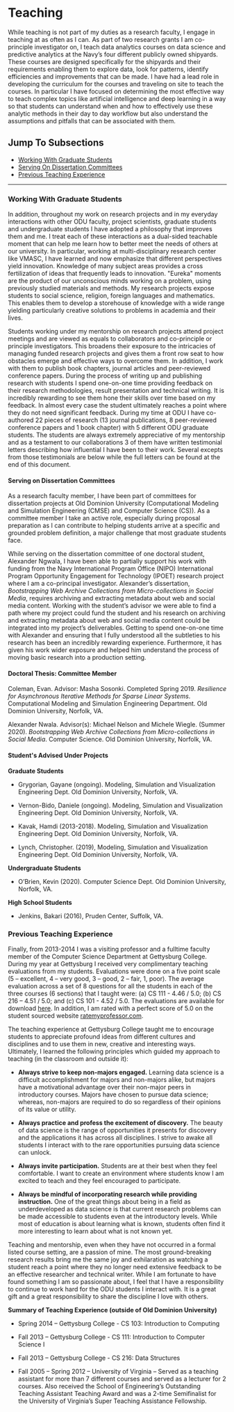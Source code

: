 # Teaching

While teaching is not part of my duties as a research faculty, I engage in teaching at as often as I can. As part of two research grants I am co-principle investigator on, I teach data analytics courses on data science and predictive analytics at the Navy’s four different publicly owned shipyards. These courses are designed specifically for the shipyards and their requirements enabling them to explore data, look for patterns, identify efficiencies and improvements that can be made. I have had a lead role in developing the curriculum for the courses and traveling on site to teach the courses. In particular I have focused on determining the most effective way to teach complex topics like artificial intelligence and deep learning in a way so that students can understand when and how to effectively use these analytic methods in their day to day workflow but also understand the assumptions and pitfalls that can be associated with them.

## Jump To Subsections

 - [Working With Graduate Students](#working-with-graduate-students)
 - [Serving On Dissertation Committees](#serving-on-dissertation-committees)
 - [Previous Teaching Experience](#previous-teaching-experience)
<hr>



### Working With Graduate Students

In addition, throughout my work on research projects and in my everyday interactions with other ODU faculty, project scientists, graduate students and undergraduate students I have adopted a philosophy that improves them and me. I treat each of these interactions as a dual-sided teachable moment that can help me learn how to better meet the needs of others at our university. In particular, working at multi-disciplinary research center like VMASC, I have learned and now emphasize that different perspectives yield innovation. Knowledge of many subject areas provides a cross fertilization of ideas that frequently leads to innovation. "Eureka" moments are the product of our unconscious minds working on a problem, using previously studied materials and methods. My research projects expose students to social science, religion, foreign languages and mathematics. This enables them to develop a storehouse of knowledge with a wide range yielding particularly creative solutions to problems in academia and their lives.

Students working under my mentorship on research projects attend project meetings and are viewed as equals to collaborators and co-principle or principle investigators. This broadens their exposure to the intricacies of managing funded research projects and gives them a front row seat to how obstacles emerge and effective ways to overcome them. In addition, I work with them to publish book chapters, journal articles and peer-reviewed conference papers. During the process of writing up and publishing research with students I spend one-on-one time providing feedback on their research methodologies, result presentation and technical writing. It is incredibly rewarding to see them hone their skills over time based on my feedback. In almost every case the student ultimately reaches a point where they do not need significant feedback. During my time at ODU I have co-authored 22 pieces of research (13 journal publications, 8 peer-reviewed conference papers and 1 book chapter) with 5 different ODU graduate students. The students are always extremely appreciative of my mentorship and as a testament to our collaborations 3 of them have written testimonial letters describing how influential I have been to their work. Several excepts from those testimonials are below while the full letters can be found at the end of this document.

#### Serving on Dissertation Committees
As a research faculty member, I have been part of committees for dissertation projects at Old Dominion University (Computational Modeling and Simulation Engineering (CMSE) and Computer Science (CS)). As a committee member I take an active role, especially during proposal preparation as I can contribute to helping students arrive at a specific and grounded problem definition, a major challenge that most graduate students face.

While serving on the dissertation committee of one doctoral student, Alexander Ngwala, I have been able to partially support his work with funding from the Navy International Program Office (NIPO) International Program Opportunity Engagement for Technology (IPOET) research project where I am a co-principal investigator. Alexander’s dissertation, _Bootstrapping Web Archive Collections from Micro-collections in Social Media_, requires archiving and extracting metadata about web and social media content. Working with the student’s advisor we were able to find a path where my project could fund the student and his research on archiving and extracting metadata about web and social media content could be integrated into my project’s deliverables. Getting to spend one-on-one time with Alexander and ensuring that I fully understood all the subtleties to his research has been an incredibly rewarding experience. Furthermore, it has given his work wider exposure and helped him understand the process of moving basic research into a production setting.

#### Doctoral Thesis: Committee Member

Coleman, Evan. Advisor: Masha Sosonki. Completed Spring 2019. _Resilience for Asynchronous Iterative Methods for Sparse Linear Systems_. Computational Modeling and Simulation Engineering Department. Old Dominion University, Norfolk, VA.

Alexander Nwala. Advisor(s): Michael Nelson and Michele Wiegle. (Summer 2020). _Bootstrapping Web Archive Collections from Micro-collections in Social Media_. Computer Science. Old Dominion University, Norfolk, VA.

#### Student's Advised Under Projects

**Graduate Students**

-   Grygorian, Gayane (ongoing). Modeling, Simulation and Visualization Engineering Dept. Old Dominion University, Norfolk, VA.
    
-   Vernon-Bido, Daniele (ongoing). Modeling, Simulation and Visualization Engineering Dept. Old Dominion University, Norfolk, VA.
    
-   Kavak, Hamdi (2013-2018). Modeling, Simulation and Visualization Engineering Dept. Old Dominion University, Norfolk, VA.
    
-   Lynch, Christopher. (2019), Modeling, Simulation and Visualization Engineering Dept. Old Dominion University, Norfolk, VA.
    

**Undergraduate Students**

-   O’Brien, Kevin (2020). Computer Science Dept. Old Dominion University, Norfolk, VA.
    

**High School Students**

-   Jenkins, Bakari (2016), Pruden Center, Suffolk, VA.
    

### Previous Teaching Experience

Finally, from 2013-2014 I was a visiting professor and a fulltime faculty member of the Computer Science Department at Gettysburg College. During my year at Gettysburg I received very complimentary teaching evaluations from my students. Evaluations were done on a five point scale (5 – excellent, 4 – very good, 3 – good, 2 – fair, 1, poor). The average evaluation across a set of 8 questions for all the students in each of the three courses (6 sections) that I taught were: (a) CS 111 - 4.46 / 5.0; (b) CS 216 – 4.51 / 5.0; and (c) CS 101 - 4.52 / 5.0. The evaluations are available for download [here](/teaching_evaluations.zip). In addition, I am rated with a perfect score of 5.0 on the student sourced website [ratemyprofessor.com](https://www.ratemyprofessors.com/ShowRatings.jsp?tid=1849178).

The teaching experience at Gettysburg College taught me to encourage students to appreciate profound ideas from different cultures and disciplines and to use them in new, creative and interesting ways. Ultimately, I learned the following principles which guided my approach to teaching (in the classroom and outside it):

-   **Always strive to keep non-majors engaged.** Learning data science is a difficult accomplishment for majors and non-majors alike, but majors have a motivational advantage over their non-major peers in introductory courses. Majors have chosen to pursue data science; whereas, non-majors are required to do so regardless of their opinions of its value or utility.
    
-   **Always practice and profess the excitement of discovery.** The beauty of data science is the range of opportunities it presents for discovery and the applications it has across all disciplines. I strive to awake all students I interact with to the rare opportunities pursuing data science can unlock.
    
-   **Always invite participation.** Students are at their best when they feel comfortable. I want to create an environment where students know I am excited to teach and they feel encouraged to participate.
    
-   **Always be mindful of incorporating research while providing instruction.** One of the great things about being in a field as underdeveloped as data science is that current research problems can be made accessible to students even at the introductory levels. While most of education is about learning what is known, students often find it more interesting to learn about what is not known yet.
    

Teaching and mentorship, even when they have not occurred in a formal listed course setting, are a passion of mine. The most ground-breaking research results bring me the same joy and exhilaration as watching a student reach a point where they no longer need extensive feedback to be an effective researcher and technical writer. While I am fortunate to have found something I am so passionate about, I feel that I have a responsibility to continue to work hard for the ODU students I interact with. It is a great gift and a great responsibility to share the discipline I love with others.

**Summary of Teaching Experience (outside of Old Dominion University)**

-   Spring 2014 – Gettysburg College - CS 103: Introduction to Computing
    
-   Fall 2013 – Gettysburg College - CS 111: Introduction to Computer Science I
    
-   Fall 2013 – Gettysburg College - CS 216: Data Structures
    
-   Fall 2005 – Spring 2012 – University of Virginia – Served as a teaching assistant for more than 7 different courses and served as a lecturer for 2 courses. Also received the School of Engineering’s Outstanding Teaching Assistant Teaching Award and was a 2-time Semifinalist for the University of Virginia’s Super Teaching Assistance Fellowship.

